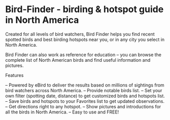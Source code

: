# Bird-Finder - birding &amp; hotspot guide in North America

Created for all levels of bird watchers, Bird Finder helps you find recent spotted birds and best birding hotspots near you, or in any city you select in North America.

Bird Finder can also work as reference for education – you can browse the complete list of North American birds and find useful information and pictures.

Features

– Powered by eBird to deliver the results based on millions of sightings from bird watchers across North America.
– Provide notable birds list.
– Set your own filter (spotting date, distance) to get customized birds and hotspots list.
– Save birds and hotspots to your Favorites list to get updated observations.
– Get directions right to any hotspot.
– Show pictures and introductions for all the birds in North America.
– Easy to use and FREE!

